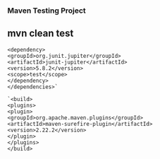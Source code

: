 ### Maven Testing Project
## mvn clean test

```xml<dependencies>
<dependency>
<groupId>org.junit.jupiter</groupId>
<artifactId>junit-jupiter</artifactId>
<version>5.8.2</version>
<scope>test</scope>
</dependency>
</dependencies>`

`<build>
<plugins>
<plugin>
<groupId>org.apache.maven.plugins</groupId>
<artifactId>maven-surefire-plugin</artifactId>
<version>2.22.2</version>
</plugin>
</plugins>
</build>
```